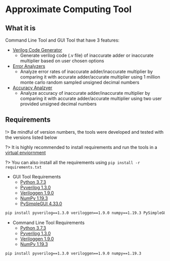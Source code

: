 # Approximate Computing Tool <!-- {docsify-ignore} -->

## What it is

Command Line Tool and GUI Tool that have 3 features:

- [Verilog Code Generator](using_gui_tool.md#verilog-code-generator)
  - Generate verilog code (.v file) of inaccurate adder or inaccurate multiplier based on user chosen options
- [Error Analyzers](using_gui_tool.md#error-analzyer)
  - Analyze error rates of inaccurate adder/inaccurate multiplier by comparing it with accurate adder/accurate multiplier using 1 million monte carlo random sampled unsigned decimal numbers
- [Accuracy Analzyer](using_gui_tool.md#accuracy-analzyer)
  - Analyze accuracy of inaccurate adder/inaccurate multiplier by comparing it with accurate adder/accurate multiplier using two user provided unsigned decimal numbers

## Requirements

!> Be mindful of version numbers, the tools were developed and tested with the versions listed below

?> It is highly recommended to install requirements and run the tools in a [virtual enviornment](https://docs.python.org/3/tutorial/venv.html)

?> You can also install all the requirements using `pip install -r requirements.txt`

- GUI Tool Requirements
  - [Python 3.7.3](https://www.python.org/downloads/release/python-373)
  - [Pyverilog 1.3.0](https://github.com/PyHDI/Pyverilog)
  - [Veriloggen 1.9.0](https://github.com/PyHDI/veriloggen)
  - [NumPy 1.19.3](https://numpy.org)
  - [PySimpleGUI 4.33.0](https://pysimplegui.readthedocs.io/en/latest)

```bash
pip install pyverilog==1.3.0 veriloggen==1.9.0 numpy==1.19.3 PySimpleGUI==4.33.0
```

- Command Line Tool Requirements
  - [Python 3.7.3](https://www.python.org/downloads/release/python-373)
  - [Pyverilog 1.3.0](https://github.com/PyHDI/Pyverilog)
  - [Veriloggen 1.9.0](https://github.com/PyHDI/veriloggen)
  - [NumPy 1.19.3](https://numpy.org)

```bash
pip install pyverilog==1.3.0 veriloggen==1.9.0 numpy==1.19.3
```
